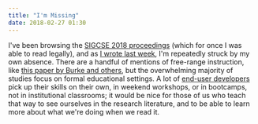 ```yaml
---
title: "I'm Missing"
date: 2018-02-27 01:30
---
```


I've been browsing the [SIGCSE 2018 proceedings](https://dl.acm.org/citation.cfm?id=3159450)
(which for once I was able to read legally),
and as [I wrote last week]({{site.github.url}}/2018/02/18/teaching-programming-in-the-wild.html),
I'm repeatedly struck by my own absence.
There are a handful of mentions of free-range instruction,
like [this paper by Burke and others](https://dl.acm.org/citation.cfm?id=3159485),
but the overwhelming majority of studies focus on formal educational settings.
A lot of [end-user developers](https://en.wikipedia.org/wiki/End-user_development)
pick up their skills on their own, in weekend workshops, or in bootcamps,
not in institutional classrooms;
it would be nice for those of us who teach that way to see ourselves in the research literature,
and to be able to learn more about what we're doing when we read it.
